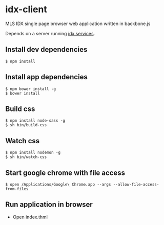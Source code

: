 # idx-client
MLS IDX single page browser web application written in backbone.js

Depends on a server running [idx.services](https://github.com/sbruno81/idx.services).

## Install dev dependencies
```text
$ npm install
```

## Install app dependencies
```text
$ npm bower install -g
$ bower install
```

## Build css
```text
$ npm install node-sass -g
$ sh bin/build-css
```

## Watch css
```text
$ npm install nodemon -g
$ sh bin/watch-css
```

## Start google chrome with file access
```text
$ open /Applications/Google\ Chrome.app --args --allow-file-access-from-files
```

## Run application in browser
* Open index.thml
